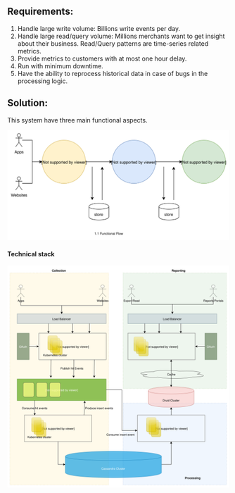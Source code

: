 ## Requirements:

1. Handle large write volume: Billions write events per day.
2. Handle large read/query volume: Millions merchants want to get insight about their business. Read/Query patterns are time-series related metrics.
3. Provide metrics to customers with at most one hour delay.
4. Run with minimum downtime.
5. Have the ability to reprocess historical data in case of bugs in the processing logic.
	
## Solution:	
This system have three main functional aspects.

![image link](images/analytic_system_functional.svg)

<!-- TODO: Add description -->


#### Technical stack
![image link](images/analytic_system_design.svg)